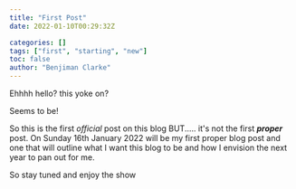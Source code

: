 ```yaml
---
title: "First Post"
date: 2022-01-10T00:29:32Z

categories: []
tags: ["first", "starting", "new"]
toc: false
author: "Benjiman Clarke"
---
```

Ehhhh hello? this yoke on?

Seems to be!

So this is the first *official* post on this blog BUT..... it's not the first ***proper*** post. On Sunday 16th January 2022 will be my first proper blog post and one that will outline what I want this blog to be and how I envision the next year to pan out for me. 

So stay tuned and enjoy the show
